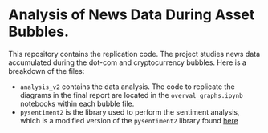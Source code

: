 # Analysis of News Data During Asset Bubbles.

This repository contains the replication code. The project studies news data accumulated during the dot-com and cryptocurrency bubbles. Here is a breakdown of the files:
- `analysis_v2` contains the data analysis. The code to replicate the diagrams in the final report are located in the `overval_graphs.ipynb` notebooks within each bubble file. 
- `pysentiment2` is the library used to perform the sentiment analysis, which is a modified version of the `pysentiment2` library found [here](https://pypi.org/project/pysentiment2/)
